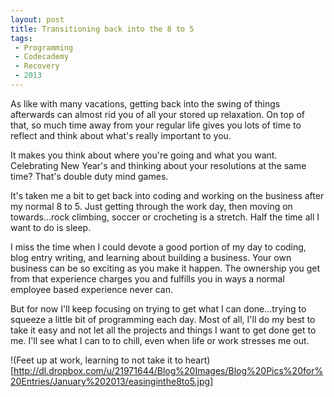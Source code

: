 ```yaml
---
layout: post
title: Transitioning back into the 8 to 5
tags:
 - Programming
 - Codecademy
 - Recovery
 - 2013
---
```


As like with many vacations, getting back into the swing of things afterwards can almost rid you of all your stored up relaxation.  On top of that, so much time away from your regular life gives you lots of time to reflect and think about what's really important to you.  

It makes you think about where you're going and what you want.  Celebrating New Year's and thinking about your resolutions at the same time?  That's double duty mind games.

It's taken me a bit to get back into coding and working on the business after my normal 8 to 5.  Just getting through the work day, then moving on towards...rock climbing, soccer or crocheting is a stretch.  Half the time all I want to do is sleep.

I miss the time when I could devote a good portion of my day to coding, blog entry writing, and learning about building a business.  Your own business can be so exciting as you make it happen.  The ownership you get from that experience charges you and fulfills you in ways a normal employee based experience never can.

But for now I'll keep focusing on trying to get what I can done...trying to squeeze a little bit of programming each day.  Most of all, I'll do my best to take it easy and not let all the projects and things I want to get done get to me.  I'll see what I can to to chill, even when life or work stresses me out.

!(Feet up at work, learning to not take it to heart)[http://dl.dropbox.com/u/21971644/Blog%20Images/Blog%20Pics%20for%20Entries/January%202013/easinginthe8to5.jpg]
    







